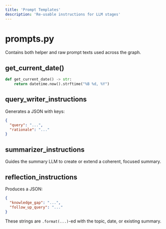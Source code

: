 ```yaml
---
title: 'Prompt Templates'
description: 'Re-usable instructions for LLM stages'
---
```


# prompts.py

Contains both helper and raw prompt texts used across the graph.

## get_current_date()

```python
def get_current_date() -> str:
    return datetime.now().strftime("%B %d, %Y")
```

## query_writer_instructions

Generates a JSON with keys:

```json
{
  "query": "...",
  "rationale": "..."
}
```

## summarizer_instructions

Guides the summary LLM to create or extend a coherent, focused summary.

## reflection_instructions

Produces a JSON:

```json
{
  "knowledge_gap": "...",
  "follow_up_query": "..."
}
```

These strings are `.format(...)`-ed with the topic, date, or existing summary.
